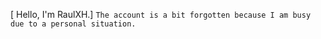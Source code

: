  [ Hello, I'm RaulXH.]
```The account is a bit forgotten because I am busy due to a personal situation.```
